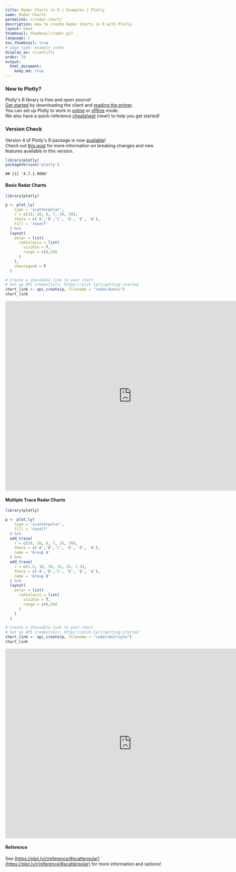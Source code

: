 ```yaml
---
title: Radar Charts in R | Examples | Plotly
name: Radar Charts
permalink: r/radar-chart/
description: How to create Radar Charts in R with Plotly.
layout: base
thumbnail: thumbnail/radar.gif
language: r
has_thumbnail: true
# page_type: example_index
display_as: scientific
order: 19
output:
  html_document:
    keep_md: true
---
```




### New to Plotly?

Plotly's R library is free and open source!<br>
[Get started](https://plot.ly/r/getting-started/) by downloading the client and [reading the primer](https://plot.ly/r/getting-started/).<br>
You can set up Plotly to work in [online](https://plot.ly/r/getting-started/#hosting-graphs-in-your-online-plotly-account) or [offline](https://plot.ly/r/offline/) mode.<br>
We also have a quick-reference [cheatsheet](https://images.plot.ly/plotly-documentation/images/r_cheat_sheet.pdf) (new!) to help you get started!

### Version Check

Version 4 of Plotly's R package is now [available](https://plot.ly/r/getting-started/#installation)!<br>
Check out [this post](http://moderndata.plot.ly/upgrading-to-plotly-4-0-and-above/) for more information on breaking changes and new features available in this version.


```r
library(plotly)
packageVersion('plotly')
```

```
## [1] '4.7.1.9000'
```

#### Basic Radar Charts


```r
library(plotly)

p <- plot_ly(
    type = 'scatterpolar',
    r = c(39, 28, 8, 7, 28, 39),
    theta = c('A','B','C', 'D', 'E', 'A'),
    fill = 'toself'
  ) %>%
  layout(
    polar = list(
      radialaxis = list(
        visible = T,
        range = c(0,50)
      )
    ),
    showlegend = F
  )

# Create a shareable link to your chart
# Set up API credentials: https://plot.ly/r/getting-started
chart_link <- api_create(p, filename = "radar/basic")
chart_link
```

<iframe src="https://plot.ly/~RPlotBot/5270.embed" width="800" height="600" id="igraph" scrolling="no" seamless="seamless" frameBorder="0"> </iframe>

#### Multiple Trace Radar Charts


```r
library(plotly)

p <- plot_ly(
    type = 'scatterpolar',
    fill = 'toself'
  ) %>%
  add_trace(
    r = c(39, 28, 8, 7, 28, 39),
    theta = c('A','B','C', 'D', 'E', 'A'),
    name = 'Group A'
  ) %>%
  add_trace(
    r = c(1.5, 10, 39, 31, 15, 1.5),
    theta = c('A','B','C', 'D', 'E', 'A'),
    name = 'Group B'
  ) %>%
  layout(
    polar = list(
      radialaxis = list(
        visible = T,
        range = c(0,50)
      )
    )
  )

# Create a shareable link to your chart
# Set up API credentials: https://plot.ly/r/getting-started
chart_link <- api_create(p, filename = "radar/multiple")
chart_link
```

<iframe src="https://plot.ly/~RPlotBot/5272.embed" width="800" height="600" id="igraph" scrolling="no" seamless="seamless" frameBorder="0"> </iframe>

#### Reference

See [https://plot.ly/r/reference/#scatterpolar](https://plot.ly/r/reference/#scatterpolar) for more information and options!
